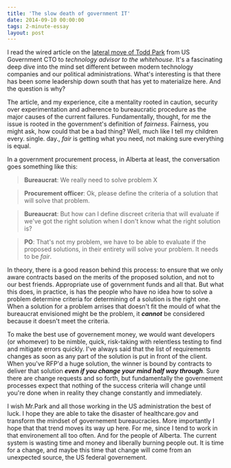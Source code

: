 ```yaml
---
title: 'The slow death of government IT'
date: 2014-09-10 00:00:00 
tags: 2-minute-essay
layout: post
---
```

I read the wired article on the [lateral move of Todd Park](http://www.wired.com/2014/08/healthcare-gov/?mbid=social_twitter) from US Government CTO to *technology advisor to the whitehouse*. It's a fascinating deep dive into the mind set different between modern technology companies and our political administrations.  What's interesting is that there has been some leadership down south that has yet to materialize here.  And the question is why?

The article, and my experience, cite a mentality rooted in caution, security over experimentation and adherence to bureaucratic procedure as the major causes of the current failures.  Fundamentally, thought, for me the issue is rooted in the government's definition of *fairness*.  Fairness, you might ask, how could that be a bad thing?  Well, much like I tell my children every. single. day., *fair* is getting what you need, not making sure everything is equal.  

In a government procurement process, in Alberta at least, the conversation goes something like this:
> **Bureaucrat**:  We really need to solve problem X

> **Procurement officer**:  Ok, please define the criteria of a solution that will solve that problem.

>  **Bureaucrat**: But how can I define discreet criteria that will evaluate if we've got the right solution when I don't know what the right solution is?

> **PO**:  That's not my problem, we have to be able to evaluate if the proposed solutions, in their entirety will solve your problem.  It needs to be *fair*.

In theory, there is a good reason behind this process: to ensure that we only aware contracts based on the merits of the proposed solution, and not to our best friends.  Appropriate use of government funds and all that.  But what this does, in practice, is has the people who have no idea how to solve a problem determine criteria for determining of a solution is the right one.  When a solution for a problem arrises that doesn't fit the mould of what the bureaucrat envisioned might be the problem, it ***cannot*** be considered because it doesn't meet the criteria.

To make the best use of governement money, we would want developers (or whomever) to be nimble, quick, risk-taking with relentless testing to find and mitigate errors quickly.  I've always said that the list of requirements changes as soon as any part of the solution is put in front of the client.  When you've RFP'd a huge solution, the winner is bound by contracts to deliver that solution ***even if you change your mind half way through***.  Sure there are change requests and so forth, but fundamentally the governement processes expect that nothing of the success criteria will change until you're done when in reality they change constantly and immediately.

I wish Mr.Park and all those working in the US administration the best of luck.  I hope they are able to take the disaster of healthcare.gov and transform the mindset of governement bureaucracies.  More importantly I hope that that trend moves its way up here.  For me, since I tend to work in that environement all too often.  And for the people of Alberta.  The current system is wasting time and money and liberally burning people out.  It is time for a change, and maybe this time that change will come from an unexpected source, the US federal governement.

